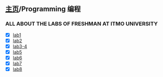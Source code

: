 ## [主页](../README.md)/Programming 编程

### ALL ABOUT THE LABS OF FRESHMAN AT ITMO UNIVERSITY

- [x] [lab1](./lab1.md)
- [x] [lab2](./lab2.md)
- [x] [lab3-4](./lab3-4.md)
- [x] [lab5](./lab5.md)
- [x] [lab6](./lab6.md)
- [x] [lab7](./lab7.md)
- [x] [lab8](./lab8.md)
